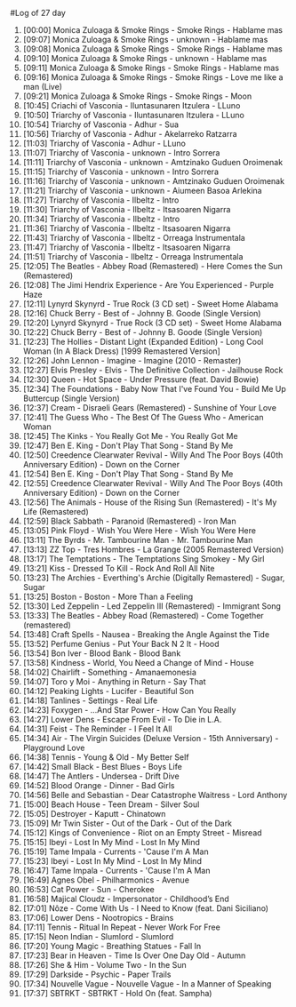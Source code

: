 #Log of 27 day

1. [00:00] Monica Zuloaga & Smoke Rings - Smoke Rings - Hablame mas
1. [09:07] Monica Zuloaga & Smoke Rings - unknown - Hablame mas
1. [09:08] Monica Zuloaga & Smoke Rings - Smoke Rings - Hablame mas
1. [09:10] Monica Zuloaga & Smoke Rings - unknown - Hablame mas
1. [09:11] Monica Zuloaga & Smoke Rings - Smoke Rings - Hablame mas
1. [09:16] Monica Zuloaga & Smoke Rings - Smoke Rings - Love me like a man (Live)
1. [09:21] Monica Zuloaga & Smoke Rings - Smoke Rings - Moon
1. [10:45] Criachi of Vasconia - Iluntasunaren Itzulera - LLuno
1. [10:50] Triarchy of Vasconia - Iluntasunaren Itzulera - LLuno
1. [10:54] Triarchy of Vasconia - Adhur - Sua
1. [10:56] Triarchy of Vasconia - Adhur - Akelarreko Ratzarra
1. [11:03] Triarchy of Vasconia - Adhur - LLuno
1. [11:07] Triarchy of Vasconia - unknown - Intro Sorrera
1. [11:11] Triarchy of Vasconia - unknown - Amtzinako Guduen Oroimenak
1. [11:15] Triarchy of Vasconia - unknown - Intro Sorrera
1. [11:16] Triarchy of Vasconia - unknown - Amtzinako Guduen Oroimenak
1. [11:21] Triarchy of Vasconia - unknown - Aiumeen Basoa Arlekina
1. [11:27] Triarchy of Vasconia - Ilbeltz - Intro
1. [11:30] Triarchy of Vasconia - Ilbeltz - Itsasoaren Nigarra
1. [11:34] Triarchy of Vasconia - Ilbeltz - Intro
1. [11:36] Triarchy of Vasconia - Ilbeltz - Itsasoaren Nigarra
1. [11:43] Triarchy of Vasconia - Ilbeltz - Orreaga Instrumentala
1. [11:47] Triarchy of Vasconia - Ilbeltz - Itsasoaren Nigarra
1. [11:51] Triarchy of Vasconia - Ilbeltz - Orreaga Instrumentala
1. [12:05] The Beatles - Abbey Road (Remastered) - Here Comes the Sun (Remastered)
1. [12:08] The Jimi Hendrix Experience - Are You Experienced - Purple Haze
1. [12:11] Lynyrd Skynyrd - True Rock (3 CD set) - Sweet Home Alabama
1. [12:16] Chuck Berry - Best of - Johnny B. Goode (Single Version)
1. [12:20] Lynyrd Skynyrd - True Rock (3 CD set) - Sweet Home Alabama
1. [12:22] Chuck Berry - Best of - Johnny B. Goode (Single Version)
1. [12:23] The Hollies - Distant Light (Expanded Edition) - Long Cool Woman (In A Black Dress) [1999 Remastered Version]
1. [12:26] John Lennon - Imagine - Imagine (2010 - Remaster)
1. [12:27] Elvis Presley - Elvis - The Definitive Collection - Jailhouse Rock
1. [12:30] Queen - Hot Space - Under Pressure (feat. David Bowie)
1. [12:34] The Foundations - Baby Now That I've Found You - Build Me Up Buttercup (Single Version)
1. [12:37] Cream - Disraeli Gears (Remastered) - Sunshine of Your Love
1. [12:41] The Guess Who - The Best Of The Guess Who - American Woman
1. [12:45] The Kinks - You Really Got Me - You Really Got Me
1. [12:47] Ben E. King - Don't Play That Song - Stand By Me
1. [12:50] Creedence Clearwater Revival - Willy And The Poor Boys (40th Anniversary Edition) - Down on the Corner
1. [12:54] Ben E. King - Don't Play That Song - Stand By Me
1. [12:55] Creedence Clearwater Revival - Willy And The Poor Boys (40th Anniversary Edition) - Down on the Corner
1. [12:56] The Animals - House of the Rising Sun (Remastered) - It's My Life (Remastered)
1. [12:59] Black Sabbath - Paranoid (Remastered) - Iron Man
1. [13:05] Pink Floyd - Wish You Were Here - Wish You Were Here
1. [13:11] The Byrds - Mr. Tambourine Man - Mr. Tambourine Man
1. [13:13] ZZ Top - Tres Hombres - La Grange (2005 Remastered Version)
1. [13:17] The Temptations - The Temptations Sing Smokey - My Girl
1. [13:21] Kiss - Dressed To Kill - Rock And Roll All Nite
1. [13:23] The Archies - Everthing's Archie (Digitally Remastered) - Sugar, Sugar
1. [13:25] Boston - Boston - More Than a Feeling
1. [13:30] Led Zeppelin - Led Zeppelin III (Remastered) - Immigrant Song
1. [13:33] The Beatles - Abbey Road (Remastered) - Come Together (remastered)
1. [13:48] Craft Spells - Nausea - Breaking the Angle Against the Tide
1. [13:52] Perfume Genius - Put Your Back N 2 It - Hood
1. [13:54] Bon Iver - Blood Bank - Blood Bank
1. [13:58] Kindness - World, You Need a Change of Mind - House
1. [14:02] Chairlift - Something - Amanaemonesia
1. [14:07] Toro y Moi - Anything in Return - Say That
1. [14:12] Peaking Lights - Lucifer - Beautiful Son
1. [14:18] Tanlines - Settings - Real Life
1. [14:23] Foxygen - …And Star Power - How Can You Really
1. [14:27] Lower Dens - Escape From Evil - To Die in L.A.
1. [14:31] Feist - The Reminder - I Feel It All
1. [14:34] Air - The Virgin Suicides (Deluxe Version - 15th Anniversary) - Playground Love
1. [14:38] Tennis - Young & Old - My Better Self
1. [14:42] Small Black - Best Blues - Boys Life
1. [14:47] The Antlers - Undersea - Drift Dive
1. [14:52] Blood Orange - Dinner - Bad Girls
1. [14:56] Belle and Sebastian - Dear Catastrophe Waitress - Lord Anthony
1. [15:00] Beach House - Teen Dream - Silver Soul
1. [15:05] Destroyer - Kaputt - Chinatown
1. [15:09] Mr Twin Sister - Out of the Dark - Out of the Dark
1. [15:12] Kings of Convenience - Riot on an Empty Street - Misread
1. [15:15] Ibeyi - Lost In My Mind - Lost In My Mind
1. [15:19] Tame Impala - Currents - 'Cause I'm A Man
1. [15:23] Ibeyi - Lost In My Mind - Lost In My Mind
1. [16:47] Tame Impala - Currents - 'Cause I'm A Man
1. [16:49] Agnes Obel - Philharmonics - Avenue
1. [16:53] Cat Power - Sun - Cherokee
1. [16:58] Majical Cloudz - Impersonator - Childhood’s End
1. [17:01] Nôze - Come With Us - I Need to Know (feat. Dani Siciliano)
1. [17:06] Lower Dens - Nootropics - Brains
1. [17:11] Tennis - Ritual In Repeat - Never Work For Free
1. [17:15] Neon Indian - Slumlord - Slumlord
1. [17:20] Young Magic - Breathing Statues - Fall In
1. [17:23] Bear in Heaven - Time Is Over One Day Old - Autumn
1. [17:26] She & Him - Volume Two - In the Sun
1. [17:29] Darkside - Psychic - Paper Trails
1. [17:34] Nouvelle Vague - Nouvelle Vague - In a Manner of Speaking
1. [17:37] SBTRKT - SBTRKT - Hold On (feat. Sampha)
